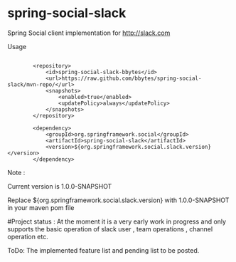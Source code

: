 # spring-social-slack
Spring Social client implementation for http://slack.com

Usage 


```

		<repository>
			<id>spring-social-slack-bbytes</id>
			<url>https://raw.github.com/bbytes/spring-social-slack/mvn-repo/</url>
			<snapshots>
				<enabled>true</enabled>
				<updatePolicy>always</updatePolicy>
			</snapshots>
		</repository>
```

```
		<dependency>
			<groupId>org.springframework.social</groupId>
			<artifactId>spring-social-slack</artifactId>
			<version>${org.springframework.social.slack.version}</version>
		</dependency>
```
Note :   

Current version is 1.0.0-SNAPSHOT

Replace ${org.springframework.social.slack.version} with 1.0.0-SNAPSHOT in your maven pom file 

#Project status : At the moment it is a very early work in progress and only supports the basic operation of slack  user , team operations , channel operation etc.

ToDo: The implemented feature list and pending list to be posted.

